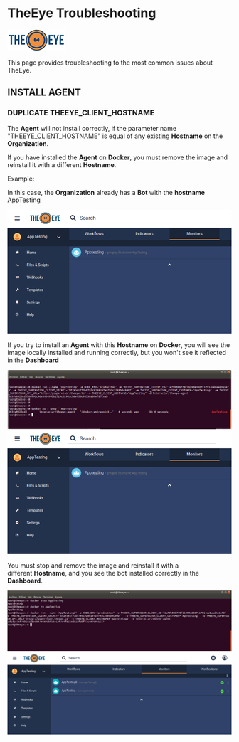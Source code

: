
# TheEye Troubleshooting

[![theeye.io](../images/logo-theeye-theOeye-logo2.png)](https://theeye.io/en/index.html)

This page provides troubleshooting to the most common issues about TheEye.

## INSTALL AGENT

### DUPLICATE THEEYE_CLIENT_HOSTNAME

The **Agent** will not install correctly, if the parameter name "THEEYE_CLIENT_HOSTNAME" is equal of any existing **Hostname** on the  **Organization**.

If you have installed the **Agent** on **Docker**, you must remove the image and reinstall it with a different **Hostname**.


Example:

In this case, the **Organization**  already has a **Bot** with the **hostname** AppTesting

![theeye.io](../images/dashboard.png)

If you try to install an **Agent** with this **Hostname** on **Docker**, you will see the image locally installed and running correctly, but you won't see it reflected in the **Dashboard**


![theeye.io](../images/install_docker.png)
![theeye.io](../images/dashboard.png)


You must stop and remove the image and reinstall it with a different **Hostname**, and you see the bot installed correctly in the **Dashboard**.

![theeye.io](../images/remove_docker.png)
![theeye.io](../images/new_dashboard.png)


